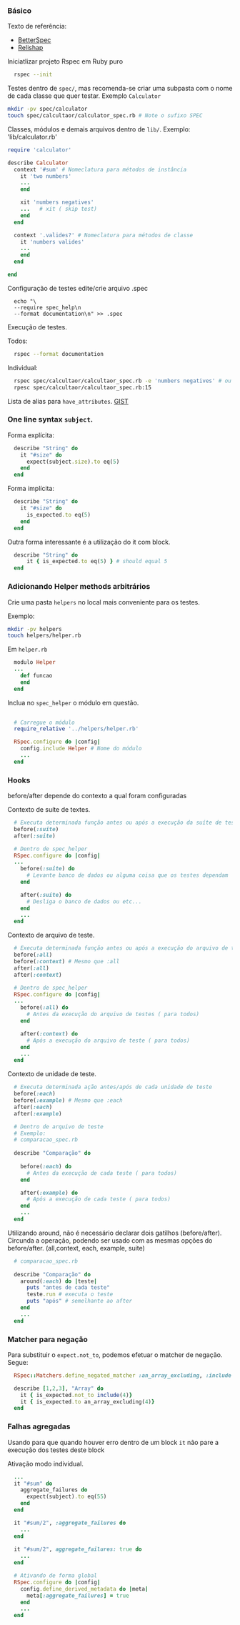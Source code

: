 ### Básico

Texto de referência:

+ [BetterSpec](http://www.betterspecs.org/)
+ [Relishap](https://relishapp.com/rspec/)

Iniciatlizar projeto Rspec em Ruby puro
```zsh
  rspec --init
```

Testes dentro de `spec/`, mas recomenda-se criar uma subpasta
com o nome de cada classe que quer testar. Exemplo `Calculator`

```zsh
mkdir -pv spec/calculator
touch spec/calcultaor/calculator_spec.rb # Note o sufixo SPEC 
```

Classes, módulos e demais arquivos dentro de `lib/`.
Exemplo: 'lib/calculator.rb'

```ruby
require 'calculator'

describe Calculator
  context '#sum' # Nomeclatura para métodos de instância
    it 'two numbers'
    ...
    end

    xit 'numbers negatives'
    ...   # xit ( skip test)
    end
  end

  context '.valides?' # Nomeclatura para métodos de classe
    it 'numbers valides'
    ...
    end
  end

end

```

Configuração de testes edite/crie arquivo .spec
```
  echo "\
  --require spec_help\n
  --format documentation\n" >> .spec
```


Execução de testes.


Todos:

```zsh
  rspec --format documentation
```

Individual:
```zsh
  rspec spec/calcultaor/calcultaor_spec.rb -e 'numbers negatives' # ou
  rpesc spec/calcultaor/calcultaor_spec.rb:15 

```

Lista de alias para `have_attributes`. [GIST](https://gist.github.com/JunichiIto/f603d3fbfcf99b914f86)

### One line syntax `subject`.

Forma explícita:

```ruby
  describe "String" do
    it "#size" do
      expect(subject.size).to eq(5)
    end
  end
```

Forma implícita:

```ruby
  describe "String" do
    it "#size" do
      is_expected.to eq(5)
    end
  end
```

Outra forma interessante é a utilização do it com block.

```ruby
  describe "String" do
      it { is_expected.to eq(5) } # should equal 5
  end
```


### Adicionando Helper methods arbitrários

Crie uma pasta `helpers` no local mais conveniente para os testes.

Exemplo:

```zsh
mkdir -pv helpers
touch helpers/helper.rb
```
Em `helper.rb`

```ruby
  modulo Helper
  ...
    def funcao
    end
  end
```

Inclua no `spec_helper` o módulo em questão.

```ruby
  
  # Carregue o módulo
  require_relative '../helpers/helper.rb'

  RSpec.configure do |config|
    config.include Helper # Nome do módulo
    ...
  end
```

### Hooks
before/after depende do contexto a qual foram configuradas

Contexto de suíte de textes.

```ruby
  # Executa determinada função antes ou após a execução da suíte de testes
  before(:suite)
  after(:suite)

  # Dentro de spec_helper
  RSpec.configure do |config|
  ...
    before(:suite) do 
      # Levante banco de dados ou alguma coisa que os testes dependam
    end

    after(:suite) do
      # Desliga o banco de dados ou etc...
    end
    ...
  end
```

Contexto de arquivo de teste.

```ruby
  # Executa determinada função antes ou após a execução do arquivo de testes
  before(:all)
  before(:context) # Mesmo que :all
  after(:all)
  after(:context)

  # Dentro de spec_helper
  RSpec.configure do |config|
  ...
    before(:all) do 
      # Antes da execução do arquivo de testes ( para todos)
    end

    after(:context) do
      # Após a execução do arquivo de teste ( para todos) 
    end
    ...
  end
```

Contexto de unidade de teste.

```ruby
  # Executa determinada ação antes/após de cada unidade de teste
  before(:each)
  before(:example) # Mesmo que :each
  after(:each)
  after(:example)

  # Dentro de arquivo de teste 
  # Exemplo:
  # comparacao_spec.rb
  
  describe "Comparação" do 
  
    before(:each) do 
      # Antes da execução de cada teste ( para todos)
    end

    after(:example) do
      # Após a execução de cada teste ( para todos) 
    end
    ...
  end
```

Utilizando around, não é necessário declarar dois gatilhos (before/after). Circunda a operação, podendo
ser usado com as mesmas opções do before/after. (all,context, each, example, suite)

```ruby
  # comparacao_spec.rb
  
  describe "Comparação" do 
    around(:each) do |teste|
      puts "antes de cada teste"
      teste.run # executa o teste
      puts "após" # semelhante ao after
    end 
    ...
  end
```

### Matcher para negação

Para substituir o `expect.not_to`, podemos efetuar o matcher de negação.
Segue:

```ruby
  RSpec::Matchers.define_negated_matcher :an_array_excluding, :include

  describe [1,2,3], "Array" do
    it { is_expected.not_to include(4)}
    it { is_expected.to an_array_excluding(4)} 
  end
```

### Falhas agregadas

Usando para que quando houver erro dentro de um block `it` não pare a execução dos testes deste block 

Ativação modo individual.

```ruby
  ...
  it "#sum" do
    aggregate_failures do 
      expect(subject).to eq(55)
    end
  end

  it "#sum/2", :aggregate_failures do
    ...
  end
  
  it "#sum/2", aggregate_failures: true do
    ...
  end
```

```ruby
  # Ativando de forma global
  RSpec.configure do |config|
    config.define_derived_metadata do |meta|
      meta[:aggregate_failures] = true
    end
    ...
  end
```
